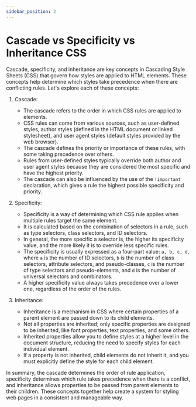 ```yaml
---
sidebar_position: 2
---
```


# Cascade vs Specificity vs Inheritance CSS

Cascade, specificity, and inheritance are key concepts in Cascading Style Sheets (CSS) that govern how styles are applied to HTML elements. These concepts help determine which styles take precedence when there are conflicting rules. Let's explore each of these concepts:

1. Cascade:
   - The cascade refers to the order in which CSS rules are applied to elements.
   - CSS rules can come from various sources, such as user-defined styles, author styles (defined in the HTML document or linked stylesheet), and user agent styles (default styles provided by the web browser).
   - The cascade defines the priority or importance of these rules, with some taking precedence over others.
   - Rules from user-defined styles typically override both author and user agent styles because they are considered the most specific and have the highest priority.
   - The cascade can also be influenced by the use of the `!important` declaration, which gives a rule the highest possible specificity and priority.

2. Specificity:
   - Specificity is a way of determining which CSS rule applies when multiple rules target the same element.
   - It is calculated based on the combination of selectors in a rule, such as type selectors, class selectors, and ID selectors.
   - In general, the more specific a selector is, the higher its specificity value, and the more likely it is to override less specific rules.
   - The specificity is usually expressed as a four-part value: `a, b, c, d`, where `a` is the number of ID selectors, `b` is the number of class selectors, attribute selectors, and pseudo-classes, `c` is the number of type selectors and pseudo-elements, and `d` is the number of universal selectors and combinators.
   - A higher specificity value always takes precedence over a lower one, regardless of the order of the rules.

3. Inheritance:
   - Inheritance is a mechanism in CSS where certain properties of a parent element are passed down to its child elements.
   - Not all properties are inherited; only specific properties are designed to be inherited, like font properties, text properties, and some others.
   - Inherited properties allow you to define styles at a higher level in the document structure, reducing the need to specify styles for each individual element.
   - If a property is not inherited, child elements do not inherit it, and you must explicitly define the style for each child element.

In summary, the cascade determines the order of rule application, specificity determines which rule takes precedence when there is a conflict, and inheritance allows properties to be passed from parent elements to their children. These concepts together help create a system for styling web pages in a consistent and manageable way.
